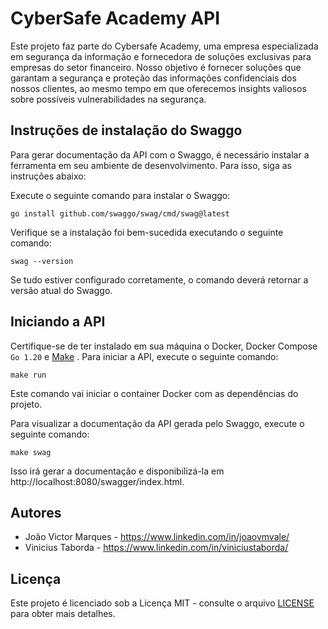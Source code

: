 # CyberSafe Academy API

Este projeto faz parte do Cybersafe Academy, uma empresa especializada em segurança da informação e fornecedora de soluções exclusivas para empresas do setor financeiro. Nosso objetivo é fornecer soluções que garantam a segurança e proteção das informações confidenciais dos nossos clientes, ao mesmo tempo em que oferecemos insights valiosos sobre possíveis vulnerabilidades na segurança.

## Instruções de instalação do Swaggo

Para gerar documentação da API com o Swaggo, é necessário instalar a ferramenta em seu ambiente de desenvolvimento. Para isso, siga as instruções abaixo:

Execute o seguinte comando para instalar o Swaggo:

```
go install github.com/swaggo/swag/cmd/swag@latest

```

Verifique se a instalação foi bem-sucedida executando o seguinte comando:

```
swag --version
```

Se tudo estiver configurado corretamente, o comando deverá retornar a versão atual do Swaggo.

## Iniciando a API

Certifique-se de ter instalado em sua máquina o Docker, Docker Compose `Go 1.20` e [Make](https://www.gnu.org/software/make/ "Make") .
Para iniciar a API, execute o seguinte comando:

```
make run
```

Este comando vai iniciar o container Docker com as dependências do projeto.

Para visualizar a documentação da API gerada pelo Swaggo, execute o seguinte comando:

```
make swag
```

Isso irá gerar a documentação e disponibilizá-la em http://localhost:8080/swagger/index.html.

## Autores

- João Victor Marques - https://www.linkedin.com/in/joaovmvale/
- Vinicius Taborda - https://www.linkedin.com/in/viniciustaborda/

## Licença

Este projeto é licenciado sob a Licença MIT - consulte o arquivo [LICENSE](https://www.mit.edu/~amini/LICENSE.md "LICENSE") para obter mais detalhes.
